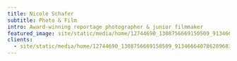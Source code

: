```yaml
---
title: Nicole Schafer
subtitle: Photo & Film
intro: Award-winning reportage photographer & junior filmmaker
featured_image: site/static/media/home/12744690_1308756669150509_9134666407862896837_n.jpg
clients:
  - site/static/media/home/12744690_1308756669150509_9134666407862896837_n.jpg
---
```

